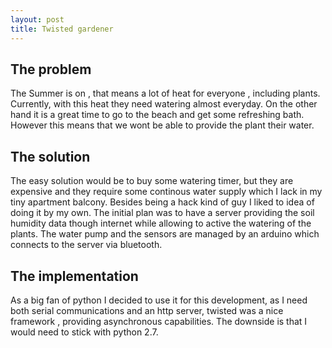 ```yaml
---
layout: post
title: Twisted gardener
---
```


## The problem

The Summer is on , that means a lot of heat for everyone , including plants. Currently, with this heat they need watering almost everyday. On the other hand it is a great time to go to the beach and get some refreshing bath. However this means that we wont be able to provide the plant their water. 

## The solution

The easy solution would be to buy some watering timer, but they are expensive and they require some continous water supply which I lack in my tiny apartment balcony. Besides being a hack kind of guy I liked to idea of doing it by my own.
The initial plan was to have a server providing the soil humidity data though internet while allowing to active the watering of the plants. The water pump and the sensors are managed by an arduino which connects to the server via bluetooth.

## The implementation

As a big fan of python I decided to use it for this development, as I need both serial communications and an http server, twisted was a nice framework , providing asynchronous capabilities. The downside is that I would need to stick with python 2.7.





